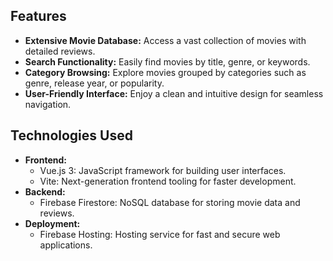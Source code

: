 ## Features

- **Extensive Movie Database:** Access a vast collection of movies with detailed reviews.
- **Search Functionality:** Easily find movies by title, genre, or keywords.
- **Category Browsing:** Explore movies grouped by categories such as genre, release year, or popularity.
- **User-Friendly Interface:** Enjoy a clean and intuitive design for seamless navigation.

## Technologies Used

- **Frontend:**
  - Vue.js 3: JavaScript framework for building user interfaces.
  - Vite: Next-generation frontend tooling for faster development.
- **Backend:**
  - Firebase Firestore: NoSQL database for storing movie data and reviews.
- **Deployment:**
  - Firebase Hosting: Hosting service for fast and secure web applications.
